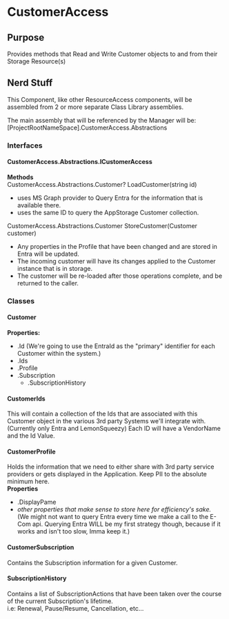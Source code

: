 # CustomerAccess

## Purpose
Provides methods that Read and Write Customer objects to and from their Storage Resource(s)


## Nerd Stuff
This Component, like other ResourceAccess components, will be assembled from 2 or more separate Class Library assemblies.  

The main assembly that will be referenced by the Manager will be:
[ProjectRootNameSpace].CustomerAccess.Abstractions

### Interfaces
#### CustomerAccess.Abstractions.ICustomerAccess

**Methods**  
CustomerAccess.Abstractions.Customer? LoadCustomer(string id)
 * uses MS Graph provider to Query Entra for the information that is available there.
 * uses the same ID to query the AppStorage Customer collection.

CustomerAccess.Abstractions.Customer StoreCustomer(Customer customer)
 * Any properties in the Profile that have been changed and are stored in Entra will be updated.
 * The incoming customer will have its changes applied to the Customer instance that is in storage.
 * The customer will be re-loaded after those operations complete, and be returned to the caller.

### Classes

#### Customer
**Properties:**  
 * .Id  (We're going to use the EntraId as the "primary" identifier for each Customer within the system.)
 * .Ids
 * .Profile
 * .Subscription
   * .SubscriptionHistory  

#### CustomerIds
This will contain a collection of the Ids that are associated with this Customer object in the various 3rd party Systems we'll integrate with.  (Currently only Entra and LemonSqueezy)  Each ID will have a VendorName and the Id Value.  

#### CustomerProfile  
Holds the information that we need to either share with 3rd party service providers or gets displayed in the Application.
Keep PII to the absolute minimum here.  
**Properties**  
 * .DisplayPame
 * *other properties that make sense to store here for efficiency's sake.*  
(We might not want to query Entra every time we make a call to the E-Com api.  Querying Entra WILL be my first strategy though, because if it works and isn't too slow, Imma keep it.)

#### CustomerSubscription  
Contains the Subscription information for a given Customer.

#### SubscriptionHistory
Contains a list of SubscriptionActions that have been taken over the course of the current Subscription's lifetime.  
i.e:  Renewal, Pause/Resume, Cancellation, etc...
